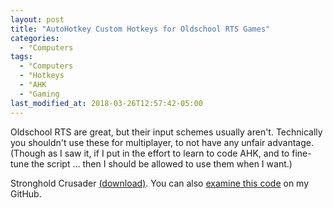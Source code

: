 ```yaml
---
layout: post
title: "AutoHotkey Custom Hotkeys for Oldschool RTS Games"
categories:
  - °Computers
tags:
  - °Computers
  - °Hotkeys
  - °AHK
  - °Gaming
last_modified_at: 2018-03-26T12:57:42-05:00
---
```

Oldschool RTS are great, but their input schemes usually aren't. Technically you shouldn't use these for multiplayer, to not have any unfair advantage. (Though as I saw it, if I put in the effort to learn to code AHK, and to fine-tune the script ... then I should be allowed to use them when I want.)

Stronghold Crusader <a href="{{ site.baseurl }}/downloads/Crusader.ahk">(download)</a>. You can also <a href="{{ site.github.repo }}/blob/master/downloads/Crusader.ahk">examine this code</a> on my GitHub.
